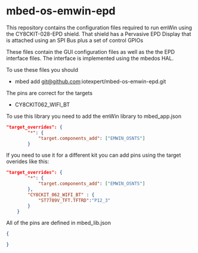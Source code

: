 # mbed-os-emwin-epd
This repository contains the configuration files required to run emWin using the CY8CKIT-028-EPD shield.  That shield has a Pervasive EPD Display that is attached using an SPI Bus plus a set of control GPIOs

These files contain the GUI configuration files as well as the the EPD interface files.  The interface is implemented using the mbedos HAL.

To use these files you should
* mbed add git@github.com:iotexpert/mbed-os-emwin-epd.git


The pins are correct for the targets
* CY8CKIT062_WIFI_BT

To use this library you need to add the emWin library to mbed_app.json
```json
"target_overrides": {
        "*": {
            "target.components_add": ["EMWIN_OSNTS"]
        }
```
If you need to use it for a different kit you can add pins using the target overides like this:
```json
"target_overrides": {
        "*": {
            "target.components_add": ["EMWIN_OSNTS"]
        },
        "CY8CKIT_062_WIFI_BT" : {
            "ST7789V_TFT.TFTRD":"P12_3"
        }
    }
```
All of the pins are defined in mbed_lib.json
```json
{

}
```
